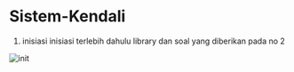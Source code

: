 # Sistem-Kendali

1. inisiasi 
inisiasi terlebih dahulu library dan soal yang diberikan pada no 2 

![init](https://user-images.githubusercontent.com/89388721/188185221-febf72f3-ba69-4a53-b531-0cb7e675d94e.png)
